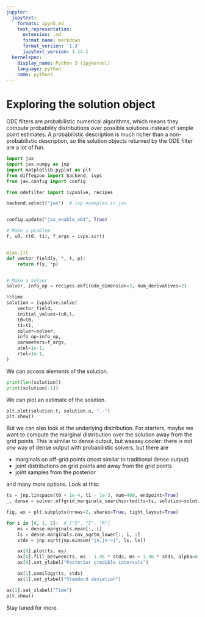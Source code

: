 ```yaml
---
jupyter:
  jupytext:
    formats: ipynb,md
    text_representation:
      extension: .md
      format_name: markdown
      format_version: '1.3'
      jupytext_version: 1.14.1
  kernelspec:
    display_name: Python 3 (ipykernel)
    language: python
    name: python3
---
```


# Exploring the solution object

ODE filters are probabilistic numerical algorithms, which means they compute probability distributions over possible solutions instead of simple point estimates.
A probabilistic description is much richer than a non-probabilistic description, so the solution objects returned by the ODE filter are a lot of fun.

```python tags=[]
import jax
import jax.numpy as jnp
import matplotlib.pyplot as plt
from diffeqzoo import backend, ivps
from jax.config import config

from odefilter import ivpsolve, recipes

backend.select("jax")  # ivp examples in jax


config.update("jax_enable_x64", True)
```

```python tags=[]
# Make a problem
f, u0, (t0, t1), f_args = ivps.sir()


@jax.jit
def vector_field(y, *, t, p):
    return f(y, *p)


# Make a solver
solver, info_op = recipes.ekf1(ode_dimension=3, num_derivatives=2)
```

```python tags=[]
%%time
solution = ivpsolve.solve(
    vector_field,
    initial_values=(u0,),
    t0=t0,
    t1=t1,
    solver=solver,
    info_op=info_op,
    parameters=f_args,
    atol=1e-1,
    rtol=1e-1,
)
```

We can access elements of the solution.

```python tags=[]
print(len(solution))
print(solution[-1])
```

We can plot an estimate of the solution.

```python tags=[]
plt.plot(solution.t, solution.u, ".-")
plt.show()
```

But we can also look at the underlying distribution.
For starters, maybe we want to compute the marginal distribution over the solution away from
the grid points. This is similar to dense output, but waaaay cooler: there is not _one_ way of dense output with
probabilistic solvers, but there are

* marginals on off-grid points (most similar to traditional dense output)
* joint distributions on grid points and away from the grid points
* joint samples from the posterior

and many more options.
Look at this:

```python tags=[]
ts = jnp.linspace(t0 + 1e-4, t1 - 1e-3, num=400, endpoint=True)
_, dense = solver.offgrid_marginals_searchsorted(ts=ts, solution=solution)

fig, ax = plt.subplots(nrows=2, sharex=True, tight_layout=True)

for i in [0, 1, 2]:  # ["S", "I", "R"]
    ms = dense.marginals.mean[:, i]
    ls = dense.marginals.cov_sqrtm_lower[:, i, :]
    stds = jnp.sqrt(jnp.einsum("jn,jn->j", ls, ls))

    ax[0].plot(ts, ms)
    ax[0].fill_between(ts, ms - 1.96 * stds, ms + 1.96 * stds, alpha=0.3)
    ax[0].set_ylabel("Posterior credible intervals")

    ax[1].semilogy(ts, stds)
    ax[1].set_ylabel("Standard deviation")

ax[1].set_xlabel("Time")
plt.show()
```

Stay tuned for more.
